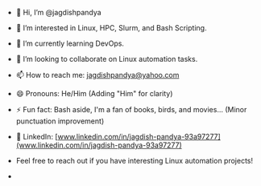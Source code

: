 - 👋 Hi, I’m @jagdishpandya
- 👀 I’m interested in Linux, HPC, Slurm, and Bash Scripting.
- 🌱 I’m currently learning DevOps.
- 💞️ I’m looking to collaborate on Linux automation tasks.
- 📫 How to reach me: jagdishpandya@yahoo.com
- 😄 Pronouns: He/Him (Adding "Him" for clarity)
- ⚡ Fun fact: Bash aside, I'm a fan of books, birds, and movies... (Minor punctuation improvement)
- 🔗 LinkedIn: [www.linkedin.com/in/jagdish-pandya-93a97277](www.linkedin.com/in/jagdish-pandya-93a97277)
-  Feel free to reach out if you have interesting Linux automation projects!

-  
<!---
jagdishpandya/jagdishpandya is a ✨ special ✨ repository because its `README.md` (this file) appears on your GitHub profile.
You can click the Preview link to take a look at your changes.
--->
